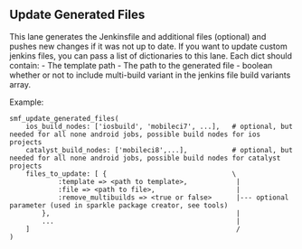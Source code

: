 ## Update Generated Files
This lane generates the Jenkinsfile and additional files (optional) and pushes new changes if it was not up to date.
If you want to update custom jenkins files, you can pass a list of dictionaries to this lane.
Each dict should contain:
    - The template path
    - The path to the generated file
    - boolean whether or not to include multi-build variant in the jenkins file build variants array.

Example:

```
smf_update_generated_files(
    ios_build_nodes: ['iosbuild', 'mobileci7', ...],   # optional, but needed for all none android jobs, possible build nodes for ios projects
    catalyst_build_nodes: ['mobileci8',...],           # optional, but needed for all none android jobs, possible build nodes for catalyst projects
    files_to_update: [ {                               \
            :template => <path to template>,            |
            :file => <path to file>,                    |
            :remove_multibuilds => <true or false>      |--- optional parameter (used in sparkle package creator, see tools)
        },                                              |
        ...                                             |
    ]                                                   /
)
```